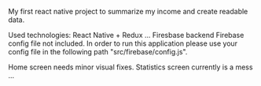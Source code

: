 My first react native project to summarize my income and create readable data.

Used technologies: React Native + Redux ...
                   Firesbase backend
Firebase config file not included. In order to run this application please use your config file
in the following path "src/firebase/config.js".

Home screen needs minor visual fixes.
Statistics screen currently is a mess ...